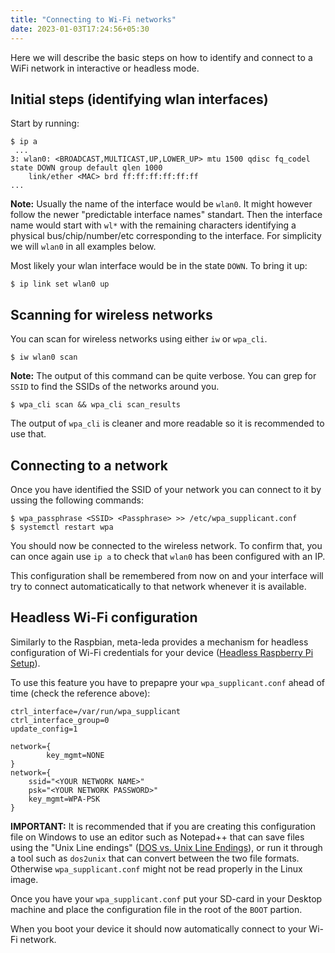 ```yaml
---
title: "Connecting to Wi-Fi networks"
date: 2023-01-03T17:24:56+05:30
---
```


Here we will describe the basic steps on how to identify and connect to a WiFi network in interactive or headless mode.

## Initial steps (identifying wlan interfaces)
Start by running:

```shell
$ ip a
 ...
3: wlan0: <BROADCAST,MULTICAST,UP,LOWER_UP> mtu 1500 qdisc fq_codel state DOWN group default qlen 1000
    link/ether <MAC> brd ff:ff:ff:ff:ff:ff
...
```

__Note:__ Usually the name of the interface would be `wlan0`. It might however follow the newer "predictable interface names" standart.
Then the interface name would start with `wl*` with the remaining characters identifying a physical bus/chip/number/etc
corresponding to the interface. For simplicity we will `wlan0` in all examples below.

Most likely your wlan interface would be in the state `DOWN`. To bring it up:

```shell
$ ip link set wlan0 up
```

## Scanning for wireless networks
You can scan for wireless networks using either `iw` or `wpa_cli`.

```shell
$ iw wlan0 scan
```

__Note:__ The output of this command can be quite verbose. You can grep for `SSID` to find the SSIDs of the networks around you.

```shell
$ wpa_cli scan && wpa_cli scan_results
```

The output of `wpa_cli` is cleaner and more readable so it is recommended to use that.

## Connecting to a network
Once you have identified the SSID of your network you can connect to it by ussing the following commands:

```shell
$ wpa_passphrase <SSID> <Passphrase> >> /etc/wpa_supplicant.conf
$ systemctl restart wpa
```

You should now be connected to the wireless network. To confirm that, you can once again use `ip a` to check that `wlan0` has been configured with an IP.

This configuration shall be remembered from now on and your interface will try to connect automaticatically to that network whenever it is available.

## Headless Wi-Fi configuration
Similarly to the Raspbian, meta-leda provides a mechanism for headless configuration of Wi-Fi credentials for your device ([Headless Raspberry Pi Setup](https://learn.sparkfun.com/tutorials/headless-raspberry-pi-setup/wifi-with-dhcp)).

To use this feature you have to prepapre your `wpa_supplicant.conf` ahead of time (check the reference above):

```text
ctrl_interface=/var/run/wpa_supplicant
ctrl_interface_group=0
update_config=1

network={
        key_mgmt=NONE
}
network={
    ssid="<YOUR NETWORK NAME>"
    psk="<YOUR NETWORK PASSWORD>"
    key_mgmt=WPA-PSK
}
```

__IMPORTANT:__ It is recommended that if you are creating this configuration file on Windows to use an editor such as Notepad++ that can save files using the
"Unix Line endings" ([DOS vs. Unix Line Endings](https://www.cs.toronto.edu/~krueger/csc209h/tut/line-endings.html)), or run it through a tool such as `dos2unix`
that can convert between the two file formats. Otherwise `wpa_supplicant.conf` might not be read properly in the Linux image.

Once you have your `wpa_supplicant.conf` put your SD-card in your Desktop machine and place the configuration file in the root of the `BOOT` partion.

When you boot your device it should now automatically connect to your Wi-Fi network.